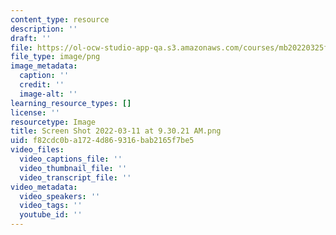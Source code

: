 ```yaml
---
content_type: resource
description: ''
draft: ''
file: https://ol-ocw-studio-app-qa.s3.amazonaws.com/courses/mb20220325f/screen-shot-2022-03-11-at-93021-am.png
file_type: image/png
image_metadata:
  caption: ''
  credit: ''
  image-alt: ''
learning_resource_types: []
license: ''
resourcetype: Image
title: Screen Shot 2022-03-11 at 9.30.21 AM.png
uid: f82cdc0b-a172-4d86-9316-bab2165f7be5
video_files:
  video_captions_file: ''
  video_thumbnail_file: ''
  video_transcript_file: ''
video_metadata:
  video_speakers: ''
  video_tags: ''
  youtube_id: ''
---
```

